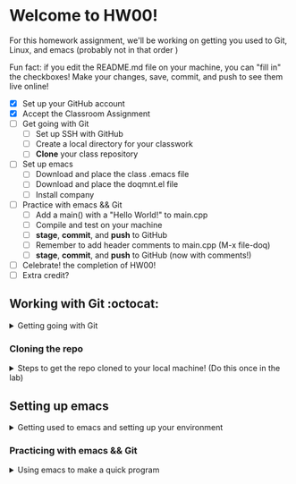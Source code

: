 # Welcome to HW00! #
For this homework assignment, we'll be working on getting you used to Git, Linux, and emacs (probably not in that order
)

Fun fact: if you edit the README.md file on your machine, you can "fill in" the checkboxes! Make your changes, save, commit, and push to see them live online!

- [X] Set up your GitHub account
- [X] Accept the Classroom Assignment
- [ ] Get going with Git
  - [ ] Set up SSH with GitHub
  - [ ] Create a local directory for your classwork
  - [ ] **Clone** your class repository
- [ ] Set up emacs
  - [ ] Download and place the class .emacs file
  - [ ] Download and place the doqmnt.el file
  - [ ] Install company
- [ ] Practice with emacs && Git
  - [ ] Add a main() with a "Hello World!" to main.cpp
  - [ ] Compile and test on your machine
  - [ ] **stage**, **commit**, and **push** to GitHub
  - [ ] Remember to add header comments to main.cpp (M-x file-doq)
  - [ ] **stage**, **commit**, and **push** to GitHub (now with comments!)
- [ ] Celebrate! the completion of HW00!
- [ ] Extra credit?

## Working with Git :octocat: ##
<details>
<summary> Getting going with Git </summary>

If you are here, that means you have successfully created your GitHub account, *and* connected to the class repo :tada:
### Getting Started ###
Creating your GitHub account is something you need to do once, and then never again.  Creating a repo (what happened when you accepted the class assignment), is something you'll likely do once per project - you shouldn't need to do it again for this assignment.
### Setting up SSH with GitHub ###
This is a task you'll need to do once per unique *machine* you work on.  Given the way the CS department Linux machines are set up, you should only need to do this once, and it will work no matter which physical machine you are using (you will need to do it for a home/personal machine if you want to though!)
1. Open a Terminal in Linux (you can click on "Activities" in the upper left, and type Terminal into the search bar)
1. In the terminal, generate an SSH key:
   ```console
   ssh-keygen -t ed25519 -C "username@ut.utm.edu"
   ```
   NOTE: You should put in your own UTM email address in the quotes! (what you signed up on GitHub with)
1. You will be prompted for a file name - press enter to accept the default file location (but remember it!)
1. You will be prompted to enter a passphrase (hit enter for no passphrase - this is the simplest thing to do!)
1. Re-enter your passphrase and press enter (or leave blank and press enter again for no passphrase)

Your SSH keypair should now be complete! :tada:

Now you need to add the public key to GitHub

To do this, we'll use the ``cat`` command, which con*cat*enates the file to your output, so we can easily see it!
1. ```console
   cat .ssh/id_ed25519.pub
   ```
   NOTE: you may have a slightly different name - the key thing is to make sure you have the file that ends with .pub - this is the public key!
6.  copy this from the terminal
    * highlight with the mouse, then hit enter (this copies it to the clipboard)
7. in the browser, click your profile photo on the upper-right of any GitHub page, then select "Settings"
8. in the user settings sidebar, click "SSH and GPG keys"
9. click on "New SSH Key"
10. in the "Title" field, add a helpful label for the key (something like "CS Lab Key" would be good!)
11. paste your key into the "Key" field
12. click "Add SSH key"

At this point, you should be good to go, though you may need to confirm your GitHub password!
We've only brushed the basics of setting up your machine to work with Git, next up: Cloning this repo to the local machine!
</details>

### Cloning the repo ###
<details>
	<summary>Steps to get the repo cloned to your local machine! (Do this once in the lab)</summary>

If you are viewing this in the browser (which you probably are):
1. Click on the green "Code" button near the top of the page
1. Make sure the SSH option is selected
1. You should see a link starting with ``git@`` - click on the clipboard next to it
1. In the terminal, make a folder to hold your CS222 projects
   ```console
   mkdir CSCI222
   ```
   It is up to you if you want to place this in your home directory (where you start by default in the terminal), or if you want to put it into the Documents folder, or Desktop folder (``cd Documents``, for example, first)
1. Now move into the new folder using the 'change directory' (`cd`) command
   ```console
   cd CSCI222
   ```
1. Now you're ready to clone your repo!  In the terminal type in:
   ```console
   git clone
   ```
   And then paste in the link starting with ``git@`` into the terminal (you can do this with a right click!)  This should result in you seeing: ``git clone git@...`` where the ... is the rest of the repository name!
   
   NOTE: you may be asked if it's OK for SSH to talk to a specific IP address.  If prompted, type in 'yes', and continue the clone operation!
1. You should now have a local copy of this repo :tada: double-check that the file structure matches what you're seeing here online (you'll want to use ``ls`` to _list_ the contents of a directory, and ``cd`` to _change directory_, or move into a folder to make sure everything looks good.
1. As a last step, make sure to configure git, and make sure you have set it to use emacs as your default editor:
   ```console
   git config --global user.name "John Doe"
   git config --global user.email johndoe@example.com
   git config --global core.editor emacs
   ```
   NOTE: Unless your name is John Doe, make sure to change the user.name field, and also make sure user.email is using your UTM email!

Your GitHub setup should now be complete!  We'll be working closely with Git thoughout the semester, so don't worry if it still feels a little weird!
Also, if you want to clone your repository to a personal machine, you'll need to follow these steps again!
</details>

## Setting up emacs ##
<details>
	<summary>Getting used to emacs and setting up your environment</summary>
	
We're going to be using emacs this semester for our software development.  Emacs is a powerful text-editor available freely in Linux.  It is also highly customizable!  Dr. Guerin and I have been working together to create programs that modify emacs for this class!

### Emacs Basics ###
Most of the commands we'll be using this semester will start with either C- or M-, this stands for the Control and Meta keys, respectively.  For example, ``C-x`` means to hold the control key, and then tap 'x'.  On most standard keyboards, the 'Alt' key is mapped to Meta (you can override this behavior if wanted/needed, but we're not going to cover that here)

#### Running emacs ####
In this class, we'll be primarily running emacs in the terminal!  To get started, open up emacs with no file argument:
```console
emacs -nw
```
the ``-nw`` is what will force emacs to open in the terminal, as opposed to popping up a new window.  This is useful when running emacs remotely!

You have just opened up a scratch area, you'll want to exit out now with C-x C-c


#### Some very common commands (as in, you'll see/use all the time) ####
- C-x C-s - save
- C-x C-c - close the buffer (the open window)
- C-x C-f - open a file without closing emacs
- C-g - quit the current command you're entering (super helpful if you mess up/do something by accident)
- C-x space - start marking - useful for cutting, commenting out code, etc
- C-x C-w - cut (more common to cut and paste immediately instead of a coopy)
- C-x C-y - paste (yank from the kill-chain)
- M-x comment-region - will intelligently comment out the marked region
- M-x uncomment-region - will intelligently uncomment the marked region
- C-n - move down a line (down arrow also works)
- C-p - move up a line (up arrow also works)
- C-f - move forwards a character (right arrow)
- M-f - move forwards a word (also C-right arrow)
- C-b - move backwards a character (left arrow)
- M-b - move backwards a word (also C-left arrow)
- C-a - move to the beginning of a line (also home key)
- C-e - move to the end of a line (also end key)
- C-u - undo!

#### Setting up your .emacs file ####
NOTE: Before you get started, make sure you are inside the folder for this assignment, an ``ls`` should show this README.md file!

For many Linux programs, you'll use a .<program name> file to customize how that program behaves, generally known as init files.  To customize emacs, we'll be modifying your .emacs file.  This file should live in your home diretory (/home/cs0/<your username>).  You can find a starter .emacs file in <file location>, you either place a copy of the provided file into your home directory, or open up both files and copy it over line by line.  To move the file over:
```console
cp emacs/.emacs ~/.emacs
```
NOTE: this is assuming that you are in the terminal, and when you run ``ls``, you see this README.md file.

NOTE2: "~" is a special shortcut to your home directory!

Next, you'll want to move over the doqmnt file - this is an emacs extension that Dr. Guerin and I have been putting together for you!
First, you'll create a folder to hold the file inside the emacs directory, and then you'll copy over the doqmnt file stored in the emacs folder of this repository:
```console
mkdir ~/.emacs.d/include
cp emacs/doqmnt.el ~/.emacs.d/include
```
Again, this is assuming that you're in the base folder of this repository

The emacs and doqmnt files provide several helpful functions, but of immediate use:
- M-x main - this will insert a main.cpp template at the cursor point - it will include the iostream library, and use the standard namespace
- M-x file-doq - this will add header comments that match the standards for this class
- M-x fun-doq - this will add function comments that match the standards for this class

##### Installing company ####
company-mode is a useful emacs add-on, standing for complete-any - it adds in helpful completion suggestions based on what you're starting to type - helpful when writing anything in emacs, not just C++ code! (though we'll mostly be using it for C++ code in class).

You can find more information about company-mode here: [company-mode](https://company-mode.github.io/)

We will just be following the basic install steps:
1. Open your .emacs file
   ```console
   emacs -nw ~/.emacs
   ```
1. Type in: ``M-x package-install`` and hit enter
1. Type in: ``company`` and hit enter

  NOTE: if you get an error message about a failure to verify a signature, enter each command below, pressing enter after each line:
  - M-: (setq package-check-signature nil)
  - M-x package-install
  - gnu-elpa-keyring-update
  - M-: (setq package-check-signature allow-unsigned)
  
  Close and re-open the .emacs file, and try to install company again

After installing company, make sure it's always enabled:
1. Go to the end of the file ``M->``
1. Uncomment the last line ``(add-hook 'after-init-hook 'global-company-mode)`` by removing the semicolons
1. Save and exit out of emacs
  - C-x C-s (save)
  - C-x C-c (quit)

NOTE: there are a lot of company options, we only need the basic one for this class! (you're welcome to try out more if you wish!)


</details>

### Practicing with emacs && Git ###
<details>
<summary>Using emacs to make a quick program </summary>

We are now going to use our new, powerful emacs skillz (with a 'z') to make a quick program, showing off that everything is working (and also practicing the important steps of compiling, testing, and then interacting with git through `git add`, `git commit`, and `git push`

1. Open the main.cpp file in this repository
    - cd into the directory, if needed
    - then type in:
    ```console
    emacs -nw main.cpp
    ```
   - this opens up emacs with "no window" (it keeps it in the terminal)
   - NOTE: this is also how you can create a new file - just put the new file name after the ``emacs -nw`` and a new file will be created for you!
 2. Use the super-cool special "main" command that we have in our .emacs file:
     - M-x main
     - be amazed at how awesome it is!
 3. Using your skeleton main(), update it so your program prints out "Hello World!"
    - you've got this part!
 4. Save and exit emacs
    - C-x C-s
    (saving should now be done)
    - C-x C-c
    (this should exit you out of emacs, and bring you back to the console)
 5. Time to test your program!
   Remember: it's always good to test things before submitting them...
    - compile with g++:
    ```console
    g++ main.cpp -Wall -Wextra -o hello
    ```
    - this *should* happily compile (please reach out for help if you're getting errors)
    - with a happy compilation, you should now have an executable called hello (it should be green and exciting when you type in `ls`
    - run your program!
    ```console
    ./hello
    ```
    - profit! (though make sure you're printing out "Hello World!"
6. Once your program is running correctly, it's time to get your program into git!
   * First, check the **status** of your repository:
   ```console
   git status
   ```
   - you **should** see that main.cpp has been modified!
   * Next, tell git that you want this modified main.cpp to be **staged** for a commit:
   ```console
   git add main.cpp
   ```
   - if you run ``git status`` again, you should now see that main.cpp is added for commit!
   * Next, you want to **commit** your changes to your local repository:
   ```console
   git commit -m "Created my Hello World! program!"
   ```
   - NOTE: the '-m' flag is so you can add a **m**essage to your commit.
   - it doesn't need to match the above sample, but please make it say something useful, if not for your own sanity then for mine...
   - if you don't attach a message, you'll be dumped into a text editor to add a message (git enforces you leaving a note on every commit!)
   * Your main.cpp should now be committed to your local repository (:tada:yay!:tada:), but wait, it's not yet into GitHub (where it actually needs to be to count for homework...).  To get it out to GitHub, you need to **push** your commit
   ```console
   git push
   ```
   NOTE: you don't need to push to GitHub for every local commit (though it is a good habit to get into, so you don't forget to push your homework...), a single push will handle multiple local commits!
   - You should now be able to see tests running on your assignment!
   - Did they pass?  Did you remember the "!" at the end of "Hello World"?
  - if they didn't pass, open your main.cpp up again, make the changes you need, then **stage**, **commit**, and **push** your changes!

### Wait!!!
we're missing the header comments from our main.cpp - we need those for this class, and GitHub can't check for that in tests...

 Time to add in comments!
 1. Open up main.cpp again:
    ```console
    emacs -nw main.cpp
    ```
 2. Add in some file comments!
      - ``M-x file-doq`` - make sure to answer any questions it asks you
      - marvel over the awesomeness of that doqmnt file you told emacs about!
    * Save and exit emacs
      - C-x C-s
      - C-x C-c
  3. Compile and run your program to confirm you're still seeing the correct output
  ```console
  g++ main.cpp -Wall -Wextra -o hello
  ./hello
  ```
  4. **stage**, **commit**, and then **push** your updated file!
    * `git add main.cpp`
    * `git commit -m "added in header comments"`
    * `git push`
  5. Watch your tests running...
    - if they were passing before, they should still be passing!


  :tada: Celebrate! :tada: as we have completed the required portion of this lab!
### What about extra credit?
   - [ ] Submit a screenshot of the test passing on Canvas
   - [ ] In the CheatSheets folder, edit the helpers.md file to finish filling out the documentation! (don't forget to **stage**, **commit**, and **push** these changes!
:octocat:
</details>